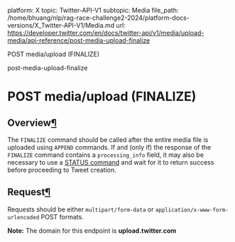platform: X
topic: Twitter-API-V1
subtopic: Media
file_path: /home/bhuang/nlp/rag-race-challenge2-2024/platform-docs-versions/X_Twitter-API-V1/Media.md
url: https://developer.twitter.com/en/docs/twitter-api/v1/media/upload-media/api-reference/post-media-upload-finalize

POST media/upload (FINALIZE)

post-media-upload-finalize

# POST media/upload (FINALIZE)

## Overview[¶](#overview "Permalink to this headline")

The `FINALIZE` command should be called after the entire media file is uploaded using `APPEND` commands. If and (only if) the response of the `FINALIZE` command contains a `processing_info` field, it may also be necessary to use a [STATUS command](https://developer.twitter.com/en/docs/media/upload-media/api-reference/get-media-upload-status) and wait for it to return success before proceeding to Tweet creation.

## Request[¶](#request "Permalink to this headline")

Requests should be either `multipart/form-data` or `application/x-www-form-urlencoded` POST formats.

**Note:** The domain for this endpoint is **upload.twitter.com**